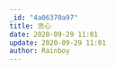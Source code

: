 ```yaml
---
_id: "4a06370a97"
title: 贪心
date: 2020-09-29 11:01
update: 2020-09-29 11:01
author: Rainboy
---
```


